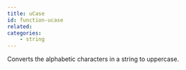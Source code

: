 ```yaml
---
title: uCase
id: function-ucase
related:
categories:
    - string
---
```


Converts the alphabetic characters in a string to uppercase.